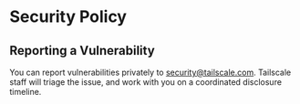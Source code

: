 # Security Policy

## Reporting a Vulnerability

You can report vulnerabilities privately to
[security@tailscale.com](mailto:security@tailscale.com). Tailscale
staff will triage the issue, and work with you on a coordinated
disclosure timeline.
